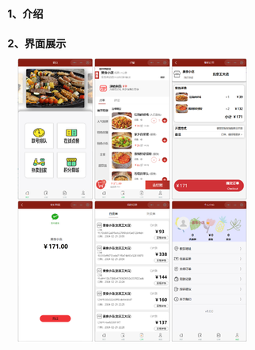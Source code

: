 ## 1、介绍





## 2、界面展示

<center>
    <img src="README_zh-CN.assets/image-20240225174906746.png" width="30%">
    <img src="README_zh-CN.assets/image-20240225175220793.png" width="30%">
    <img src="README_zh-CN.assets/image-20240225175306466.png" width="30%">
</center>

<center>
    <img src="README_zh-CN.assets/image-20240225175739027.png" width="30%">
    <img src="README_zh-CN.assets/image-20240225175520118.png" width="30%">
    <img src="README_zh-CN.assets/image-20240225175640892.png" width="30%">
</center>



